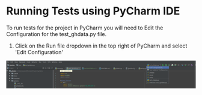 # Running Tests using PyCharm IDE

To run tests for the project in PyCharm you will need to Edit the Configuration for the test_ghdata.py file.

1. Click on the Run file dropdown in the top right of PyCharm and select 'Edit Configuration'

![Edit Configuration Location](Resources/Doc_PyCharmTest_1.png "Edit Configuration")
